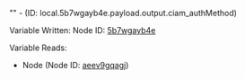 "" - (ID: local.5b7wgayb4e.payload.output.ciam_authMethod)

Variable Written:
Node ID: [5b7wgayb4e](../nodes/5b7wgayb4e.md)

Variable Reads:
* Node (Node ID: [aeev9gqagj](../nodes/aeev9gqagj.md))
